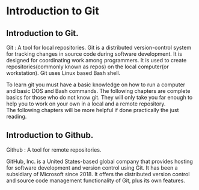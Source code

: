 # Introduction to Git
## Introduction to Git. <br>
  Git : A tool for local repositories.
  Git is a distributed version-control system for tracking changes in source code during software development. It is designed for coordinating work among programmers. It is used to create repositories(commonly known as repos) on the local computer(or workstation). Git uses Linux based Bash shell. <br>

To learn git you must have a basic knowledge on how to run a computer and basic DOS and Bash commands.
The following chapters are complete basics for those who do not know git. They will only take you far enough to help you to work on your own in a local and a remote repository.<br>
The following chapters will be more helpful if done practically the just reading.

## Introduction to Github.<br>
Github : A tool for remote repositories.

GitHub, Inc. is a United States-based global company that provides hosting for software development and version control using Git. It has been a subsidiary of Microsoft since 2018. It offers the distributed version control and source code management functionality of Git, plus its own features.
